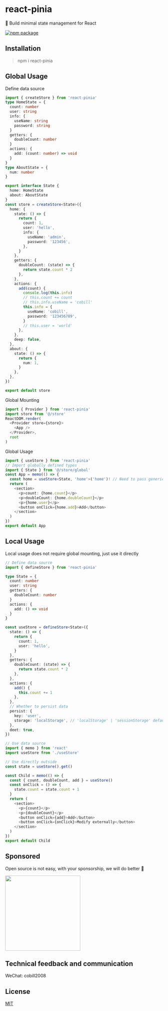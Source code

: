 # react-pinia

🍍 Build minimal state management for React

<a href="https://npmjs.com/package/react-pinia" target="_blank"><img src="https://badgen.net/npm/v/react-pinia?v=2.7.3.1732354909821" alt="npm package"></a>

## Installation

> npm i react-pinia

## Global Usage

Define data source

```ts
import { createStore } from 'react-pinia'
type HomeState = {
  count: number
  user: string
  info: {
    useName: string
    password: string
  }
  getters: {
    doubleCount: number
  }
  actions: {
    add: (count: number) => void
  }
}
type AboutState = {
  num: number
}

export interface State {
  home: HomeState
  about: AboutState
}
const store = createStore<State>({
  home: {
    state: () => {
      return {
        count: 1,
        user: 'hello',
        info: {
          useName: 'admin',
          password: '123456',
        },
      }
    },
    getters: {
      doubleCount: (state) => {
        return state.count * 2
      },
    },
    actions: {
      add(count) {
        console.log(this.info)
        // this.count += count
        // this.info.useName = 'cobill'
        this.info = {
          useName: 'cobill',
          password: '123456789',
        }
        // this.user = 'world'
      },
    },
    deep: false,
  },
  about: {
    state: () => {
      return {
        num: 1,
      }
    },
  },
})

export default store
```

Global Mounting

```ts
import { Provider } from 'react-pinia'
import store from '@/store'
ReactDOM.render(
  <Provider store={store}>
    <App />
  </Provider>,
  root
)
```

Global Usage

```ts
import { useStore } from 'react-pinia'
// Import globally defined types
import { State } from '@/store/global'
const App = memo(() => {
  const home = useStore<State, 'home'>('home')! // Need to pass generics and assert
  return (
    <section>
      <p>count: {home.count}</p>
      <p>doubleCount: {home.doubleCount}</p>
      <p>{home.user}</p>
      <button onClick={home.add}>Add</button>
    </section>
  )
})
export default App
```

## Local Usage

Local usage does not require global mounting, just use it directly

```ts
// Define data source
import { defineStore } from 'react-pinia'

type State = {
  count: number
  user: string
  getters: {
    doubleCount: number
  }
  actions: {
    add: () => void
  }
}

const useStore = defineStore<State>({
  state: () => {
    return {
      count: 1,
      user: 'hello',
    }
  },
  getters: {
    doubleCount: (state) => {
      return state.count * 2
    },
  },
  actions: {
    add() {
      this.count += 1
    },
  },
  // Whether to persist data
  persist: {
    key: 'user',
    storage: 'localStorage', // 'localStorage' | 'sessionStorage' default is localStorage
  },
  deet: true,
})
```

```ts
// Use data source
import { memo } from 'react'
import useStore from './useStore'

// Use directly outside
const state = useStore().get()

const Child = memo(() => {
  const { count, doubleCount, add } = useStore()
  const onClick = () => {
    state.count = state.count + 1
  }
  return (
    <section>
      <p>{count}</p>
      <p>{doubleCount}</p>
      <button onClick={add}>Add</button>
      <button onClick={onClick}>Modify externally</button>
    </section>
  )
})
export default Child
```

## Sponsored

Open source is not easy, with your sponsorship, we will do better 👋

<img style="display: block;" src="https://tcly861204.github.io/static/wepay.jpg" width="240px" />

## Technical feedback and communication

WeChat: cobill2008

## License

[MIT](http://opensource.org/licenses/MIT)
